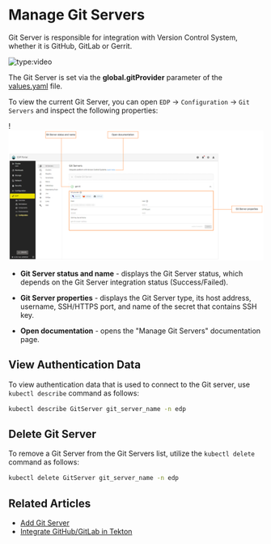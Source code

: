 # Manage Git Servers

Git Server is responsible for integration with Version Control System, whether it is GitHub, GitLab or Gerrit.

![type:video](https://www.youtube.com/embed/pzheGwBLZvU)

The Git Server is set via the **global.gitProvider** parameter of the [values.yaml](https://github.com/epam/edp-install/blob/release/3.5/deploy-templates/values.yaml#L14) file.

To view the current Git Server, you can open `EDP` -> `Configuration` -> `Git Servers` and inspect the following properties:

!![Git Server menu](../assets/user-guide/edp-portal-git-server-overview.png "Git Server menu")

* **Git Server status and name** - displays the Git Server status, which depends on the Git Server integration status (Success/Failed).

* **Git Server properties** - displays the Git Server type, its host address, username, SSH/HTTPS port, and name of the secret that contains SSH key.

* **Open documentation** - opens the "Manage Git Servers" documentation page.

## View Authentication Data

To view authentication data that is used to connect to the Git server, use `kubectl describe` command as follows:

  ```bash
  kubectl describe GitServer git_server_name -n edp
  ```

## Delete Git Server

To remove a Git Server from the Git Servers list, utilize the `kubectl delete` command as follows:

  ```bash
  kubectl delete GitServer git_server_name -n edp
  ```

## Related Articles

* [Add Git Server](../user-guide/add-git-server.md)
* [Integrate GitHub/GitLab in Tekton](../operator-guide/import-strategy-tekton.md)